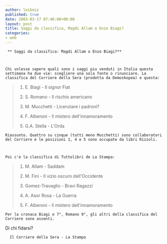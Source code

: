 ```yaml
---
author: leibniz
published: true
date: 2003-03-17 07:46:00+00:00
layout: post
title: Saggi da classifica, Magdi Allam o Enzo Biagi?
categories:
- web
---
```


	 ** Saggi da classifica: Magdi Allam o Enzo Biagi?**
	
	
	
	Chi volesse sapere quali sono i saggi piu venduti in Italia questa settimana ha due vie: scegliere una sola fonte o rinunciare. La classifica del Corriere della Sera (prodotta da Demoskopea) e questa: 

 


 

>   
> 
> 	1. E. Biagi - Il signor Fiat
> 
>  
> 
> 	2. S. Romano - Il rischio americano
> 
>  
> 
> 	3. M. Mucchetti - Licenziare i padroni?
> 
>  
> 
> 	4. F. Alberoni - Il mistero dell'innamoramento
> 
>  
> 
> 	5. G.A. Stella - L'Orda

 

	Riassunto. Quattro su cinque (tutti meno Mucchetti) sono collaboratori del Corriere e le posizioni 1, 4 e 5 sono occupate da libri Rizzoli.
	
	
	
	Poi c'e la classifica di Tuttolibri de La Stampa:

 

>   
> 
> 	1. M. Allam - Saddam   
> 2. M. Fini - Il vizio oscuro dell'Occidente
> 
>  
> 
> 	3. Gomez-Travaglio - Bravi Ragazzi
> 
>  
> 
> 	4. A. Asor Rosa - La Guerra
> 
>  
> 
> 	5. F. Alberoni - Il mistero dell'innamoramento

 

	Per la cronaca Biagi e 7°, Romano 9°, gli altri della classifica del Corriere sono assenti.
Di chi fidarsi?

 

	  Il Corriere della Sera - La Stampa